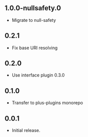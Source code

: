 ## 1.0.0-nullsafety.0

- Migrate to null-safety

## 0.2.1

- Fix base URI resolving

## 0.2.0

- Use interface plugin 0.3.0

## 0.1.0

- Transfer to plus-plugins monorepo

## 0.0.1

- Initial release.
